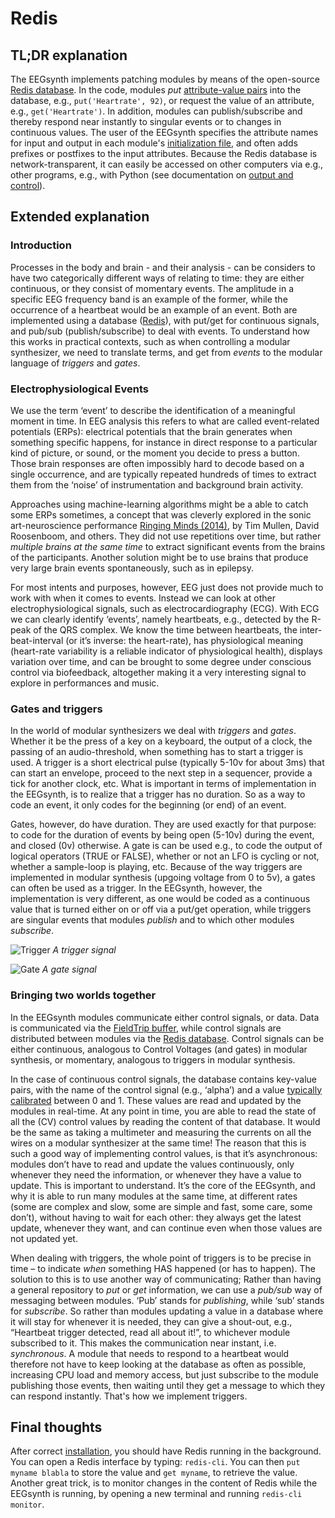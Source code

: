 # Redis

## TL;DR explanation

The EEGsynth implements patching modules by means of the open-source [Redis database](https://redis.io). In the code, modules _put_ [attribute-value pairs](https://en.wikipedia.org/wiki/Attribute%E2%80%93value_pair) into the database, e.g., `put('Heartrate', 92)`, or request the value of an attribute, e.g., `get('Heartrate')`. In addition, modules can publish/subscribe and thereby respond near instantly to singular events or to changes in continuous values. The user of the EEGsynth specifies the attribute names for input and output in each module's [initialization file](inifile.md), and often adds prefixes or postfixes to the input attributes. Because the Redis database is network-transparent, it can easily be accessed on other computers via e.g., other programs, e.g., with Python (see documentation on [output and control](output.md)).

## Extended explanation

### Introduction

Processes in the body and brain - and their analysis - can be considers to have two categorically different ways of relating to time: they are either continuous, or they consist of momentary events. The amplitude in a specific EEG frequency band is an example of the former, while the occurrence of a heartbeat would be an example of an event. Both are implemented using a database ([Redis](https://redis.io)), with put/get for continuous signals, and pub/sub (publish/subscribe) to deal with events. To understand how this works in practical contexts, such as when controlling a modular synthesizer, we need to translate terms, and get from _events_ to the modular language of _triggers_ and _gates_.

### Electrophysiological Events

We use the term ‘event’ to describe the identification of a meaningful moment in time. In EEG analysis this refers to what are called event-related potentials (ERPs): electrical potentials that the brain generates when something specific happens, for instance in direct response to a particular kind of picture, or sound, or the moment you decide to press a button. Those brain responses are often impossibly hard to decode based on a single occurrence, and are typically repeated hundreds of times to extract them from the ‘noise’ of instrumentation and background brain activity.

Approaches using machine-learning algorithms might be a able to catch some ERPs sometimes, a concept that was cleverly explored in the sonic art-neuroscience performance [Ringing Minds (2014)](http://www.antillipsi.net/art-1/bioart), by Tim Mullen, David Roosenboom, and others. They did not use repetitions over time, but rather _multiple brains at the same time_ to extract significant events from the brains of the participants. Another solution might be to use brains that produce very large brain events spontaneously, such as in epilepsy.

For most intents and purposes, however, EEG just does not provide much to work with when it comes to events. Instead we can look at other electrophysiological signals, such as electrocardiography (ECG). With ECG we can clearly identify ‘events’, namely heartbeats, e.g., detected by the R-peak of the QRS complex. We know the time between heartbeats, the inter-beat-interval (or it’s inverse: the heart-rate), has physiological meaning (heart-rate variability is a reliable indicator of physiological health), displays variation over time, and can be brought to some degree under conscious control via biofeedback, altogether making it a very interesting signal to explore in performances and music.

### Gates and triggers

In the world of modular synthesizers we deal with _triggers_ and _gates_. Whether it be the press of a key on a keyboard, the output of a clock, the passing of an audio-threshold, when something has to start a trigger is used. A trigger is a short electrical pulse (typically 5-10v for about 3ms) that can start an envelope, proceed to the next step in a sequencer, provide a tick for another clock, etc. What is important in terms of implementation in the EEGsynth, is to realize that a trigger has no duration. So as a way to code an event, it only codes for the beginning (or end) of an event.

Gates, however, do have duration. They are used exactly for that purpose: to code for the duration of events by being open (5-10v) during the event, and closed (0v) otherwise. A gate is can be used e.g., to code the output of logical operators (TRUE or FALSE), whether or not an LFO is cycling or not, whether a sample-loop is playing, etc. Because of the way triggers are implemented in modular synthesis (upgoing voltage from 0 to 5v), a gates can often be used as a trigger. In the EEGsynth, however, the implementation is very different, as one would be coded as a continuous value that is turned either on or off via a put/get operation, while triggers are singular events that modules _publish_ and to which other modules _subscribe_.

![Trigger](figures/trigger.png)
_A trigger signal_

![Gate](figures/gate.png)
_A gate signal_

### Bringing two worlds together

In the EEGsynth modules communicate either control signals, or data. Data is communicated via the [FieldTrip buffer](buffer.md), while control signals are distributed between modules via the [Redis database](https://redis.io). Control signals can be either continuous, analogous to Control Voltages (and gates) in modular synthesis, or momentary, analogous to triggers in modular synthesis.

In the case of continuous control signals, the database contains key-value pairs, with the name of the control signal (e.g., ‘alpha’) and a value [typically calibrated](calibration.md) between 0 and 1. These values are read and updated by the modules in real-time. At any point in time, you are able to read the state of all the (CV) control values by reading the content of that database. It would be the same as taking a multimeter and measuring the currents on all the wires on a modular synthesizer at the same time! The reason that this is such a good way of implementing control values, is that it’s asynchronous: modules don’t have to read and update the values continuously, only whenever they need the information, or whenever they have a value to update. This is important to understand. It’s the core of the EEGsynth, and why it is able to run many modules at the same time, at different rates (some are complex and slow, some are simple and fast, some care, some don’t), without having to wait for each other: they always get the latest update, whenever they want, and can continue even when those values are not updated yet.

When dealing with triggers, the whole point of triggers is to be precise in time – to indicate _when_ something HAS happened (or has to happen). The solution to this is to use another way of communicating; Rather than having a general repository to _put_ or _get_ information, we can use a _pub/sub_ way of messaging between modules. ‘Pub’ stands for _publishing_, while ‘sub’ stands for _subscribe_. So rather than modules updating a value in a database where it will stay for whenever it is needed, they can give a shout-out, e.g., “Heartbeat trigger detected, read all about it!”, to whichever module subscribed to it. This makes the communication near instant, i.e. _synchronous_. A module that needs to respond to a heartbeat would therefore not have to keep looking at the database as often as possible, increasing CPU load and memory access, but just subscribe to the module publishing those events, then waiting until they get a message to which they can respond instantly. That's how we implement triggers.

## Final thoughts

After correct [installation](installation.md), you should have Redis running in the background. You can open a Redis interface by typing: `redis-cli`. You can then `put myname blabla` to store the value and `get myname`, to retrieve the value. Another great trick, is to monitor changes in the content of Redis while the EEGsynth is running, by opening a new terminal and running `redis-cli monitor`.
